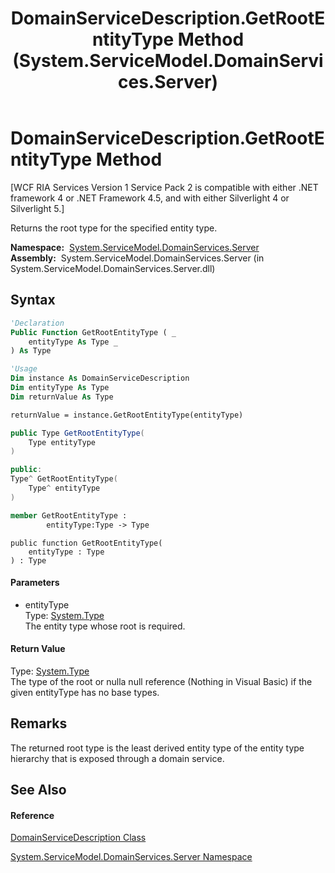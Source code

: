﻿---
title: DomainServiceDescription.GetRootEntityType Method  (System.ServiceModel.DomainServices.Server)
TOCTitle: GetRootEntityType Method
ms:assetid: M:System.ServiceModel.DomainServices.Server.DomainServiceDescription.GetRootEntityType(System.Type)
ms:mtpsurl: https://msdn.microsoft.com/en-us/library/system.servicemodel.domainservices.server.domainservicedescription.getrootentitytype(v=VS.91)
ms:contentKeyID: 28755596
ms.date: 01/27/2012
mtps_version: v=VS.91
f1_keywords:
- System.ServiceModel.DomainServices.Server.DomainServiceDescription.GetRootEntityType
dev_langs:
- CSharp
- JScript
- VB
- FSharp
- c++
api_location:
- System.ServiceModel.DomainServices.Server.dll
api_name:
- System.ServiceModel.DomainServices.Server.DomainServiceDescription.GetRootEntityType
api_type:
- Managed
topic_type:
- apiref
- kbSyntax
product_family_name: VS
ROBOTS: INDEX,FOLLOW
---

# DomainServiceDescription.GetRootEntityType Method

\[WCF RIA Services Version 1 Service Pack 2 is compatible with either .NET framework 4 or .NET Framework 4.5, and with either Silverlight 4 or Silverlight 5.\]

Returns the root type for the specified entity type.

**Namespace:**  [System.ServiceModel.DomainServices.Server](ff423220\(v=vs.91\).md)  
**Assembly:**  System.ServiceModel.DomainServices.Server (in System.ServiceModel.DomainServices.Server.dll)

## Syntax

``` vb
'Declaration
Public Function GetRootEntityType ( _
    entityType As Type _
) As Type
```

``` vb
'Usage
Dim instance As DomainServiceDescription
Dim entityType As Type
Dim returnValue As Type

returnValue = instance.GetRootEntityType(entityType)
```

``` csharp
public Type GetRootEntityType(
    Type entityType
)
```

``` c++
public:
Type^ GetRootEntityType(
    Type^ entityType
)
```

``` fsharp
member GetRootEntityType : 
        entityType:Type -> Type 
```

``` jscript
public function GetRootEntityType(
    entityType : Type
) : Type
```

#### Parameters

  - entityType  
    Type: [System.Type](https://msdn.microsoft.com/en-us/library/42892f65)  
    The entity type whose root is required.  

#### Return Value

Type: [System.Type](https://msdn.microsoft.com/en-us/library/42892f65)  
The type of the root or nulla null reference (Nothing in Visual Basic) if the given entityType has no base types.  

## Remarks

The returned root type is the least derived entity type of the entity type hierarchy that is exposed through a domain service.

## See Also

#### Reference

[DomainServiceDescription Class](ff422896\(v=vs.91\).md)

[System.ServiceModel.DomainServices.Server Namespace](ff423220\(v=vs.91\).md)

